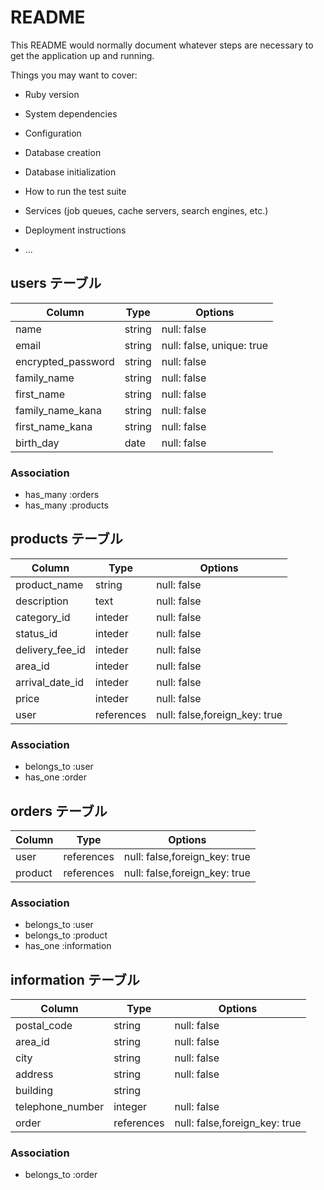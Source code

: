 # README

This README would normally document whatever steps are necessary to get the
application up and running.

Things you may want to cover:

* Ruby version

* System dependencies

* Configuration

* Database creation

* Database initialization

* How to run the test suite

* Services (job queues, cache servers, search engines, etc.)

* Deployment instructions

* ...


## users テーブル

| Column             | Type   | Options                   |
| ------------------ | ------ | ------------------------- |
| name               | string | null: false               |
| email              | string | null: false, unique: true |
| encrypted_password | string | null: false               |
| family_name        | string | null: false               |
| first_name         | string | null: false               |
| family_name_kana   | string | null: false               |
| first_name_kana    | string | null: false               |
| birth_day          | date   | null: false               |

### Association

- has_many :orders
- has_many :products

## products テーブル

| Column             | Type      | Options                       |
| ------------------ | --------- | ----------------------------- |
| product_name       | string    | null: false                   |
| description        | text      | null: false                   |
| category_id        | inteder   | null: false                   |
| status_id          | inteder   | null: false                   |
| delivery_fee_id    | inteder   | null: false                   |
| area_id            | inteder   | null: false                   |
| arrival_date_id    | inteder   | null: false                   |
| price              | inteder   | null: false                   |
| user               | references| null: false,foreign_key: true |

### Association

- belongs_to :user
- has_one    :order

## orders テーブル

| Column             | Type      | Options                       |
| ------------------ | --------- | ----------------------------- |
| user               | references| null: false,foreign_key: true |
| product            | references| null: false,foreign_key: true |

### Association

- belongs_to :user
- belongs_to :product
- has_one    :information

## information テーブル

| Column             | Type      | Options                       |
| ------------------ | --------- | ----------------------------- |
| postal_code        | string    | null: false                   |
| area_id            | string    | null: false                   |
| city               | string    | null: false                   |
| address            | string    | null: false                   |
| building           | string    |                               |
| telephone_number   | integer   | null: false                   |
| order              | references| null: false,foreign_key: true |

### Association

- belongs_to :order